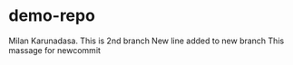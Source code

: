 # demo-repo 
Milan Karunadasa.
This is 2nd branch 
New line added to new branch 
This massage for newcommit
